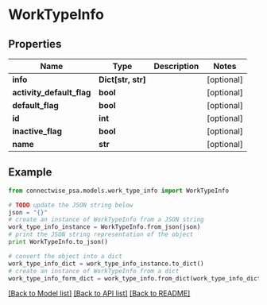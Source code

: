 # WorkTypeInfo


## Properties
Name | Type | Description | Notes
------------ | ------------- | ------------- | -------------
**info** | **Dict[str, str]** |  | [optional] 
**activity_default_flag** | **bool** |  | [optional] 
**default_flag** | **bool** |  | [optional] 
**id** | **int** |  | [optional] 
**inactive_flag** | **bool** |  | [optional] 
**name** | **str** |  | [optional] 

## Example

```python
from connectwise_psa.models.work_type_info import WorkTypeInfo

# TODO update the JSON string below
json = "{}"
# create an instance of WorkTypeInfo from a JSON string
work_type_info_instance = WorkTypeInfo.from_json(json)
# print the JSON string representation of the object
print WorkTypeInfo.to_json()

# convert the object into a dict
work_type_info_dict = work_type_info_instance.to_dict()
# create an instance of WorkTypeInfo from a dict
work_type_info_form_dict = work_type_info.from_dict(work_type_info_dict)
```
[[Back to Model list]](../README.md#documentation-for-models) [[Back to API list]](../README.md#documentation-for-api-endpoints) [[Back to README]](../README.md)


